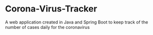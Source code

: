 # Corona-Virus-Tracker
A web application created in Java and Spring Boot to keep track of the number of cases daily for the coronavirus
